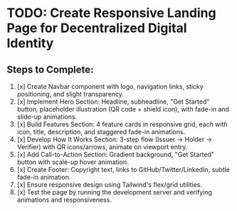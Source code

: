 # TODO: Create Responsive Landing Page for Decentralized Digital Identity

## Steps to Complete:
1. [x] Create Navbar component with logo, navigation links, sticky positioning, and slight transparency.
2. [x] Implement Hero Section: Headline, subheadline, "Get Started" button, placeholder illustration (QR code + shield icon), with fade-in and slide-up animations.
3. [x] Build Features Section: 4 feature cards in responsive grid, each with icon, title, description, and staggered fade-in animations.
4. [x] Develop How It Works Section: 3-step flow (Issuer → Holder → Verifier) with QR icons/arrows, animate on viewport entry.
5. [x] Add Call-to-Action Section: Gradient background, "Get Started" button with scale-up hover animation.
6. [x] Create Footer: Copyright text, links to GitHub/Twitter/LinkedIn, subtle fade-in animation.
7. [x] Ensure responsive design using Tailwind's flex/grid utilities.
8. [x] Test the page by running the development server and verifying animations and responsiveness.
